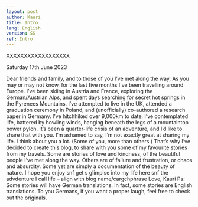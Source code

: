 ```yaml
---
layout: post
author: Kauri
title: Intro
lang: English
version: SS
ref: Intro
---
```


XXXXXXXXXXXXXXXXXX

Saturday 17th June 2023

Dear friends and family, and to those of you I’ve met along the way,
As you may or may not know, for the last five months I’ve been travelling around Europe. I’ve been skiing in Austria and France, exploring the German/Austrian Alps, and spent days searching for secret hot springs in the Pyrenees Mountains.  I’ve attempted to live in the UK, attended a graduation ceremony in Poland, and (unofficially) co-authored a research paper in Germany. I’ve hitchhiked over 9,000km to date. I’ve contemplated life, battered by howling winds, hanging beneath the legs of a mountaintop power pylon. It’s been a quarter-life crisis of an adventure, and I’d like to share that with you.
I’m ashamed to say, I’m not exactly great at sharing my life. I think about you a lot. (Some of you, more than others.) That’s why I’ve decided to create this blog, to share with you some of my favourite stories from my travels. Some are stories of love and kindness, of the beautiful people I’ve met along the way. Others are of failure and frustration, or chaos and absurdity. Some yet are simply a documentation of the beauty of nature.
I hope you enjoy snf get s glimplse into my life here snf the advdenture I call life – align with blog name/cargchphrase 
Love,
Kauri
Ps: Some stories will have German translations. In fact, some stories are English translations. To you Germans, if you want a proper laugh, feel free to check out the originals.
